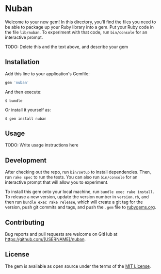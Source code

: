 # Nuban

Welcome to your new gem! In this directory, you'll find the files you need to be able to package up your Ruby library into a gem. Put your Ruby code in the file `lib/nuban`. To experiment with that code, run `bin/console` for an interactive prompt.

TODO: Delete this and the text above, and describe your gem

## Installation

Add this line to your application's Gemfile:

```ruby
gem 'nuban'
```

And then execute:

    $ bundle

Or install it yourself as:

    $ gem install nuban

## Usage

TODO: Write usage instructions here

## Development

After checking out the repo, run `bin/setup` to install dependencies. Then, run `rake spec` to run the tests. You can also run `bin/console` for an interactive prompt that will allow you to experiment.

To install this gem onto your local machine, run `bundle exec rake install`. To release a new version, update the version number in `version.rb`, and then run `bundle exec rake release`, which will create a git tag for the version, push git commits and tags, and push the `.gem` file to [rubygems.org](https://rubygems.org).

## Contributing

Bug reports and pull requests are welcome on GitHub at https://github.com/[USERNAME]/nuban.

## License

The gem is available as open source under the terms of the [MIT License](https://opensource.org/licenses/MIT).
